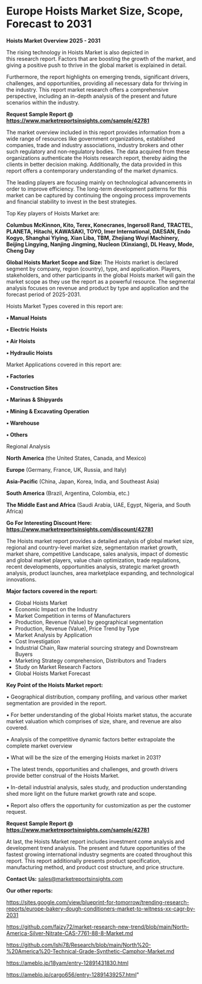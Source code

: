 # Europe Hoists Market Size, Scope, Forecast to 2031

<Strong> Hoists Market Overview 2025 - 2031</strong>

The rising technology in Hoists Market is also depicted in this research report. Factors that are boosting the growth of the market, and giving a positive push to thrive in the global market is explained in detail.

Furthermore, the report highlights on emerging trends, significant drivers, challenges, and opportunities, providing all necessary data for thriving in the industry. This report market research offers a comprehensive perspective, including an in-depth analysis of the present and future scenarios within the industry.

<strong>Request Sample Report @ <a href=https://www.marketreportsinsights.com/sample/42781>https://www.marketreportsinsights.com/sample/42781</a></strong>

The market overview included in this report provides information from a wide range of resources like government organizations, established companies, trade and industry associations, industry brokers and other such regulatory and non-regulatory bodies. The data acquired from these organizations authenticate the Hoists research report, thereby aiding the clients in better decision making. Additionally, the data provided in this report offers a contemporary understanding of the market dynamics.

The leading players are focusing mainly on technological advancements in order to improve efficiency. The long-term development patterns for this market can be captured by continuing the ongoing process improvements and financial stability to invest in the best strategies.

Top Key players of Hoists Market are:

<strong>Columbus McKinnon, Kito, Terex, Konecranes, Ingersoll Rand, TRACTEL, PLANETA, Hitachi, KAWASAKI, TOYO, Imer International, DAESAN, Endo Kogyo, Shanghai Yiying, Xian Liba, TBM, Zhejiang Wuyi Machinery, Beijing Lingying, Nanjing Jingming, Nucleon (Xinxiang), DL Heavy, Mode, Cheng Day</strong>

<strong><b>Global Hoists Market Scope and Size:</b></strong>
The Hoists market is declared segment by company, region (country), type, and application. Players, stakeholders, and other participants in the global Hoists market will gain the market scope as they use the report as a powerful resource. The segmental analysis focuses on revenue and product by type and application and the forecast period of 2025-2031.

Hoists Market Types covered in this report are:

<strong>•  Manual Hoists

•  Electric Hoists

•  Air Hoists

•  Hydraulic Hoists</strong>

Market Applications covered in this report are:

<strong>•  Factories

•  Construction Sites

•  Marinas & Shipyards

•  Mining & Excavating Operation

•  Warehouse

•  Others</strong> 

Regional Analysis

<strong>North America</strong> (the United States, Canada, and Mexico)

<strong>Europe</strong> (Germany, France, UK, Russia, and Italy)

<strong>Asia-Pacific</strong> (China, Japan, Korea, India, and Southeast Asia)

<strong>South America</strong> (Brazil, Argentina, Colombia, etc.)

<strong>The Middle East and Africa</strong> (Saudi Arabia, UAE, Egypt, Nigeria, and South Africa)

<strong>Go For Interesting Discount Here: <a href=https://www.marketreportsinsights.com/discount/42781>https://www.marketreportsinsights.com/discount/42781</a></strong>

The Hoists market report provides a detailed analysis of global market size, regional and country-level market size, segmentation market growth, market share, competitive Landscape, sales analysis, impact of domestic and global market players, value chain optimization, trade regulations, recent developments, opportunities analysis, strategic market growth analysis, product launches, area marketplace expanding, and technological innovations.

<strong><b>Major factors covered in the report:</b></strong>
<ul>
  <li>Global Hoists Market </li>
  <li>Economic Impact on the Industry</li>
  <li>Market Competition in terms of Manufacturers</li>
  <li>Production, Revenue (Value) by geographical segmentation</li>
  <li>Production, Revenue (Value), Price Trend by Type</li>
  <li>Market Analysis by Application</li>
  <li>Cost Investigation</li>
  <li>Industrial Chain, Raw material sourcing strategy and Downstream Buyers</li>
  <li>Marketing Strategy comprehension, Distributors and Traders</li>
  <li>Study on Market Research Factors</li>
  <li>Global Hoists Market Forecast</li>
</ul>

<strong><b>Key Point of the Hoists Market report:</b></strong>

• Geographical distribution, company profiling, and various other market segmentation are provided in the report.

• For better understanding of the global Hoists market status, the accurate market valuation which comprises of size, share, and revenue are also covered.

• Analysis of the competitive dynamic factors better extrapolate the complete market overview

• What will be the size of the emerging Hoists market in 2031?

• The latest trends, opportunities and challenges, and growth drivers provide better construal of the Hoists Market.

• In-detail industrial analysis, sales study, and production understanding shed more light on the future market growth rate and scope.

• Report also offers the opportunity for customization as per the customer request.

<strong>Request Sample Report @ <a href=https://www.marketreportsinsights.com/sample/42781>https://www.marketreportsinsights.com/sample/42781</a></strong>

At last, the Hoists Market report includes investment come analysis and development trend analysis. The present and future opportunities of the fastest growing international industry segments are coated throughout this report. This report additionally presents product specification, manufacturing method, and product cost structure, and price structure.

<strong>Contact Us:</strong>
sales@marketreportsinsights.com

<strong>Our other reports:</strong>

<a href=https://sites.google.com/view/blueprint-for-tomorrow/trending-research-reports/europe-bakery-dough-conditioners-market-to-witness-xx-cagr-by-2031>https://sites.google.com/view/blueprint-for-tomorrow/trending-research-reports/europe-bakery-dough-conditioners-market-to-witness-xx-cagr-by-2031</a>

<a href=https://github.com/faizy72/market-research-new-trend/blob/main/North-America-Silver-Nitrate-CAS-7761-88-8-Market.md>https://github.com/faizy72/market-research-new-trend/blob/main/North-America-Silver-Nitrate-CAS-7761-88-8-Market.md</a>

<a href=https://github.com/Ishi78/Research/blob/main/North%20-%20America%20-Technical-Grade-Synthetic-Camphor-Market.md>https://github.com/Ishi78/Research/blob/main/North%20-%20America%20-Technical-Grade-Synthetic-Camphor-Market.md</a>

<a href=https://ameblo.jp/18yam/entry-12891431830.html>https://ameblo.jp/18yam/entry-12891431830.html</a>

<a href=https://ameblo.jp/cargo656/entry-12891439257.html>https://ameblo.jp/cargo656/entry-12891439257.html</a>"
